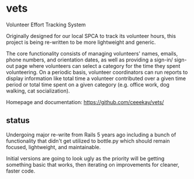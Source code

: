 vets
====

Volunteer Effort Tracking System

Originally designed for our local SPCA to track its volunteer hours,
this project is being re-written to be more lightweight and generic.

The core functionality consists of managing volunteers' names, emails,
phone numbers, and orientation dates, as well as providing a sign-in/
sign-out page where volunteers can select a category for the time
they spent volunteering. On a periodic basis, volunteer coordinators
can run reports to display information like total time a volunteer
contributed over a given time period or total time spent on a given
category (e.g. office work, dog walking, cat socialization).

Homepage and documentation: https://github.com/ceeekay/vets/

status
------
Undergoing major re-write from Rails 5 years ago including
a bunch of functionality that didn't get utilized to bottle.py
which should remain focused, lightweight, and maintainable.

Initial versions are going to look ugly as the priority will
be getting something basic that works, then iterating on
improvements for cleaner, faster code.


